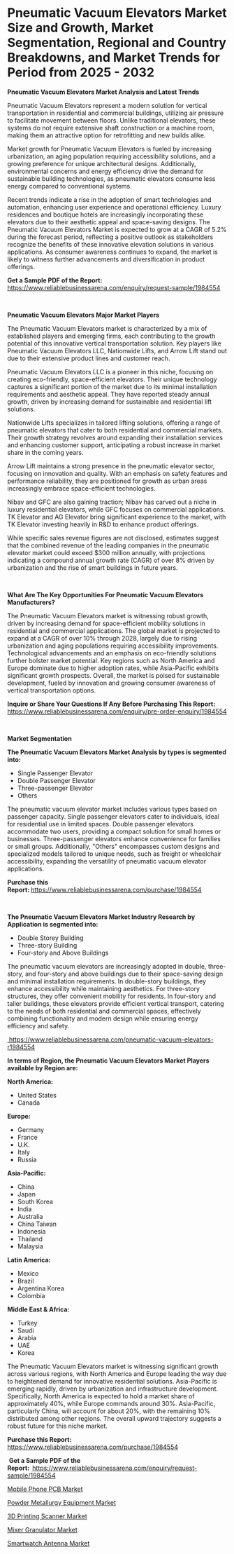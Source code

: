 <p><h1>Pneumatic Vacuum Elevators Market Size and Growth, Market Segmentation, Regional and Country Breakdowns, and Market Trends for Period from 2025 -  2032</h1></p><p><strong>Pneumatic Vacuum Elevators Market Analysis and Latest Trends</strong></p>
<p><p>Pneumatic Vacuum Elevators represent a modern solution for vertical transportation in residential and commercial buildings, utilizing air pressure to facilitate movement between floors. Unlike traditional elevators, these systems do not require extensive shaft construction or a machine room, making them an attractive option for retrofitting and new builds alike. </p><p>Market growth for Pneumatic Vacuum Elevators is fueled by increasing urbanization, an aging population requiring accessibility solutions, and a growing preference for unique architectural designs. Additionally, environmental concerns and energy efficiency drive the demand for sustainable building technologies, as pneumatic elevators consume less energy compared to conventional systems. </p><p>Recent trends indicate a rise in the adoption of smart technologies and automation, enhancing user experience and operational efficiency. Luxury residences and boutique hotels are increasingly incorporating these elevators due to their aesthetic appeal and space-saving designs. The Pneumatic Vacuum Elevators Market is expected to grow at a CAGR of 5.2% during the forecast period, reflecting a positive outlook as stakeholders recognize the benefits of these innovative elevation solutions in various applications. As consumer awareness continues to expand, the market is likely to witness further advancements and diversification in product offerings.</p></p>
<p><strong>Get a Sample PDF of the Report:&nbsp;</strong> <a href="https://www.reliablebusinessarena.com/enquiry/request-sample/1984554?utm_campaign=2146&utm_medium=2&utm_source=Github&utm_content=ia&utm_term=10042025&utm_id=pneumatic-vacuum-elevators">https://www.reliablebusinessarena.com/enquiry/request-sample/1984554</a></p>
<p>&nbsp;</p>
<p><strong>Pneumatic Vacuum Elevators Major Market Players</strong></p>
<p><p>The Pneumatic Vacuum Elevators market is characterized by a mix of established players and emerging firms, each contributing to the growth potential of this innovative vertical transportation solution. Key players like Pneumatic Vacuum Elevators LLC, Nationwide Lifts, and Arrow Lift stand out due to their extensive product lines and customer reach.</p><p>Pneumatic Vacuum Elevators LLC is a pioneer in this niche, focusing on creating eco-friendly, space-efficient elevators. Their unique technology captures a significant portion of the market due to its minimal installation requirements and aesthetic appeal. They have reported steady annual growth, driven by increasing demand for sustainable and residential lift solutions.</p><p>Nationwide Lifts specializes in tailored lifting solutions, offering a range of pneumatic elevators that cater to both residential and commercial markets. Their growth strategy revolves around expanding their installation services and enhancing customer support, anticipating a robust increase in market share in the coming years.</p><p>Arrow Lift maintains a strong presence in the pneumatic elevator sector, focusing on innovation and quality. With an emphasis on safety features and performance reliability, they are positioned for growth as urban areas increasingly embrace space-efficient technologies. </p><p>Nibav and GFC are also gaining traction; Nibav has carved out a niche in luxury residential elevators, while GFC focuses on commercial applications. TK Elevator and AG Elevator bring significant experience to the market, with TK Elevator investing heavily in R&D to enhance product offerings.</p><p>While specific sales revenue figures are not disclosed, estimates suggest that the combined revenue of the leading companies in the pneumatic elevator market could exceed $300 million annually, with projections indicating a compound annual growth rate (CAGR) of over 8% driven by urbanization and the rise of smart buildings in future years.</p></p>
<p>&nbsp;</p>
<p><strong>What Are The Key Opportunities For Pneumatic Vacuum Elevators Manufacturers?</strong></p>
<p><p>The Pneumatic Vacuum Elevators market is witnessing robust growth, driven by increasing demand for space-efficient mobility solutions in residential and commercial applications. The global market is projected to expand at a CAGR of over 10% through 2028, largely due to rising urbanization and aging populations requiring accessibility improvements. Technological advancements and an emphasis on eco-friendly solutions further bolster market potential. Key regions such as North America and Europe dominate due to higher adoption rates, while Asia-Pacific exhibits significant growth prospects. Overall, the market is poised for sustainable development, fueled by innovation and growing consumer awareness of vertical transportation options.</p></p>
<p><strong>Inquire or Share Your Questions If Any Before Purchasing This Report:</strong> <a href="https://www.reliablebusinessarena.com/enquiry/pre-order-enquiry/1984554?utm_campaign=2146&utm_medium=2&utm_source=Github&utm_content=ia&utm_term=10042025&utm_id=pneumatic-vacuum-elevators">https://www.reliablebusinessarena.com/enquiry/pre-order-enquiry/1984554</a></p>
<p>&nbsp;</p>
<p><strong>Market Segmentation</strong></p>
<p><strong>The Pneumatic Vacuum Elevators Market Analysis by types is segmented into:</strong></p>
<p><ul><li>Single Passenger Elevator</li><li>Double Passenger Elevator</li><li>Three-passenger Elevator</li><li>Others</li></ul></p>
<p><p>The pneumatic vacuum elevator market includes various types based on passenger capacity. Single passenger elevators cater to individuals, ideal for residential use in limited spaces. Double passenger elevators accommodate two users, providing a compact solution for small homes or businesses. Three-passenger elevators enhance convenience for families or small groups. Additionally, "Others" encompasses custom designs and specialized models tailored to unique needs, such as freight or wheelchair accessibility, expanding the versatility of pneumatic vacuum elevator applications.</p></p>
<p><strong>Purchase this Report:&nbsp;</strong><a href="https://www.reliablebusinessarena.com/purchase/1984554?utm_campaign=2146&utm_medium=2&utm_source=Github&utm_content=ia&utm_term=10042025&utm_id=pneumatic-vacuum-elevators">https://www.reliablebusinessarena.com/purchase/1984554</a></p>
<p>&nbsp;</p>
<p><strong>The Pneumatic Vacuum Elevators Market Industry Research by Application is segmented into:</strong></p>
<p><ul><li>Double Storey Building</li><li>Three-story Building</li><li>Four-story and Above Buildings</li></ul></p>
<p><p>The pneumatic vacuum elevators are increasingly adopted in double, three-story, and four-story and above buildings due to their space-saving design and minimal installation requirements. In double-story buildings, they enhance accessibility while maintaining aesthetics. For three-story structures, they offer convenient mobility for residents. In four-story and taller buildings, these elevators provide efficient vertical transport, catering to the needs of both residential and commercial spaces, effectively combining functionality and modern design while ensuring energy efficiency and safety.</p></p>
<p><a href="https://www.reliablebusinessarena.com/pneumatic-vacuum-elevators-r1984554?utm_campaign=2146&utm_medium=2&utm_source=Github&utm_content=ia&utm_term=10042025&utm_id=pneumatic-vacuum-elevators">&nbsp;https://www.reliablebusinessarena.com/pneumatic-vacuum-elevators-r1984554</a></p>
<p><strong>In terms of Region, the Pneumatic Vacuum Elevators Market Players available by Region are:</strong></p>
<p>
    <p> <strong> North America: </strong>
        <ul>
            <li>United States</li>
            <li>Canada</li>
        </ul>
        </p> 
    <p> <strong> Europe: </strong>
        <ul>
            <li>Germany</li>
            <li>France</li>
            <li>U.K.</li>
            <li>Italy</li>
            <li>Russia</li>
        </ul>
        </p> 
    <p> <strong> Asia-Pacific: </strong>
        <ul>
            <li>China</li>
            <li>Japan</li>
            <li>South Korea</li>
            <li>India</li>
            <li>Australia</li>
            <li>China Taiwan</li>
            <li>Indonesia</li>
            <li>Thailand</li>
            <li>Malaysia</li>
        </ul>
        </p> 
    <p> <strong> Latin America: </strong>
        <ul>
            <li>Mexico</li>
            <li>Brazil</li>
            <li>Argentina Korea</li>
            <li>Colombia</li>
        </ul>
        </p> 
    <p> <strong> Middle East & Africa: </strong>
        <ul>
            <li>Turkey</li>
            <li>Saudi</li>
            <li>Arabia</li>
            <li>UAE</li>
            <li>Korea</li>
        </ul>
    </p>
    </p>
<p><p>The Pneumatic Vacuum Elevators market is witnessing significant growth across various regions, with North America and Europe leading the way due to heightened demand for innovative residential solutions. Asia-Pacific is emerging rapidly, driven by urbanization and infrastructure development. Specifically, North America is expected to hold a market share of approximately 40%, while Europe commands around 30%. Asia-Pacific, particularly China, will account for about 20%, with the remaining 10% distributed among other regions. The overall upward trajectory suggests a robust future for this niche market.</p></p>
<p><strong>Purchase this Report: </strong><a href="https://www.reliablebusinessarena.com/purchase/1984554?utm_campaign=2146&utm_medium=2&utm_source=Github&utm_content=ia&utm_term=10042025&utm_id=pneumatic-vacuum-elevators">https://www.reliablebusinessarena.com/purchase/1984554</a></p>
<p>&nbsp;<strong>Get a Sample PDF of the Report:&nbsp;&nbsp;</strong><a href="https://www.reliablebusinessarena.com/enquiry/request-sample/1984554?utm_campaign=2146&utm_medium=2&utm_source=Github&utm_content=ia&utm_term=10042025&utm_id=pneumatic-vacuum-elevators">https://www.reliablebusinessarena.com/enquiry/request-sample/1984554</a></p>
<p><strong></strong></p>
<p><p><a href="https://github.com/forttgoddym7/Market-Research-Report-List-1/blob/main/mobile-phone-pcb-market.md?utm_campaign=2146&utm_medium=2&utm_source=Github&utm_content=ia&utm_term=10042025&utm_id=pneumatic-vacuum-elevators">Mobile Phone PCB Market</a></p><p><a href="https://github.com/elhibacajka/Market-Research-Report-List-1/blob/main/powder-metallurgy-equipment-market.md?utm_campaign=2146&utm_medium=2&utm_source=Github&utm_content=ia&utm_term=10042025&utm_id=pneumatic-vacuum-elevators">Powder Metallurgy Equipment Market</a></p><p><a href="https://github.com/kabotcaddoub/Market-Research-Report-List-1/blob/main/3d-printing-scanner-market.md?utm_campaign=2146&utm_medium=2&utm_source=Github&utm_content=ia&utm_term=10042025&utm_id=pneumatic-vacuum-elevators">3D Printing Scanner Market</a></p><p><a href="https://github.com/drevertevell/Market-Research-Report-List-1/blob/main/mixer-granulator-market.md?utm_campaign=2146&utm_medium=2&utm_source=Github&utm_content=ia&utm_term=10042025&utm_id=pneumatic-vacuum-elevators">Mixer Granulator Market</a></p><p><a href="https://github.com/duskodazzi34/Market-Research-Report-List-1/blob/main/smartwatch-antenna-market.md?utm_campaign=2146&utm_medium=2&utm_source=Github&utm_content=ia&utm_term=10042025&utm_id=pneumatic-vacuum-elevators">Smartwatch Antenna Market</a></p></p>